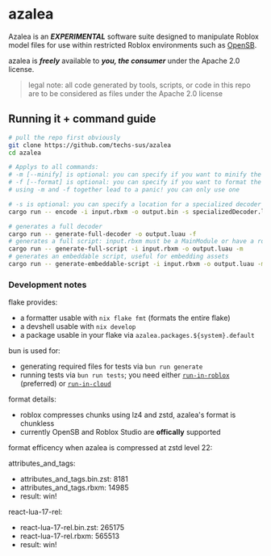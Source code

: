 # azalea

Azalea is an **_EXPERIMENTAL_** software suite designed to manipulate Roblox model files for use within restricted Roblox environments such as [OpenSB](https://github.com/Open-SB/OpenSB).

azalea is **_freely_** available to **_you, the consumer_** under the Apache 2.0 license.

> legal note: all code generated by tools, scripts, or code in this repo are to be considered as files under the Apache 2.0 license

## Running it + command guide

```bash
# pull the repo first obviously
git clone https://github.com/techs-sus/azalea
cd azalea

# Applys to all commands:
# -m [--minify] is optional: you can specify if you want to minify the luau result via darklua
# -f [--format] is optional: you can specify if you want to format the luau result via stylua
# using -m and -f together lead to a panic! you can only use one

# -s is optional: you can specify a location for a specialized decoder to be generated
cargo run -- encode -i input.rbxm -o output.bin -s specializedDecoder.luau -m

# generates a full decoder
cargo run -- generate-full-decoder -o output.luau -f
# generates a full script: input.rbxm must be a MainModule or have a root ModuleScript
cargo run -- generate-full-script -i input.rbxm -o output.luau -m
# generates an embeddable script, useful for embedding assets
cargo run -- generate-embeddable-script -i input.rbxm -o output.luau -m
```

### Development notes

flake provides:

- a formatter usable with `nix flake fmt` (formats the entire flake)
- a devshell usable with `nix develop`
- a package usable in your flake via `azalea.packages.${system}.default`

bun is used for:

- generating required files for tests via `bun run generate`
- running tests via `bun run tests`; you need either [`run-in-roblox`](https://github.com/rojo-rbx/run-in-roblox) (preferred) or [`run-in-cloud`](https://github.com/techs-sus/run-in-cloud)

format details:

- roblox compresses chunks using lz4 and zstd, azalea's format is chunkless
- currently OpenSB and Roblox Studio are **offically** supported

format efficency when azalea is compressed at zstd level 22:

attributes_and_tags:

- attributes_and_tags.bin.zst: 8181
- attributes_and_tags.rbxm: 14985
- result: win!

react-lua-17-rel:

- react-lua-17-rel.bin.zst: 265175
- react-lua-17-rel.rbxm: 565513
- result: win!
